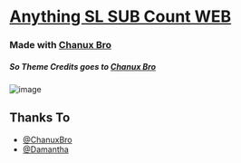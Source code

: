 # [Anything SL SUB Count WEB](https://hansakabro.tk/subcount/)


### Made with [Chanux Bro](https://www.chanuxbro.com)

#####  So Theme Credits goes to [Chanux Bro](https://www.chanuxbro.com)



![image](https://telegra.ph/file/804c8c55badd4018c60ea.jpg)


## Thanks To
 - [@ChanuxBro](www.chanuxbro.com)
 - [@Damantha](https://github.com/Damantha126)

